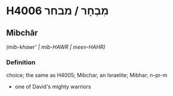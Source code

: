 # H4006 מִבְחָר / מבחר

## Mibchâr

_(mib-khawr' | mib-HAWR | meev-HAHR)_

### Definition

choice; the same as H4005; Mibchar, an Israelite; Mibhar; n-pr-m

- one of David's mighty warriors
